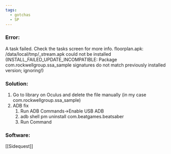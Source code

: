 ```yaml
---
tags:
  - gotchas
  - SP
---
```

### Error: 
A task failed. Check the tasks screen for more info. floorplan.apk: /data/local/tmp/_stream.apk could not be installed (INSTALL_FAILED_UPDATE_INCOMPATIBLE: Package com.rockwellgroup.ssa_sample signatures do not match previously installed version; ignoring!)
### Solution:
1. Go to library on Oculus and delete the file manually (in my case com.rockwellgroup.ssa_sample)
2. ADB fix
	1. Run ADB Commands->Enable USB ADB
	2. adb shell pm uninstall com.beatgames.beatsaber
	3. Run Command
### Software:
[[Sidequest]]
